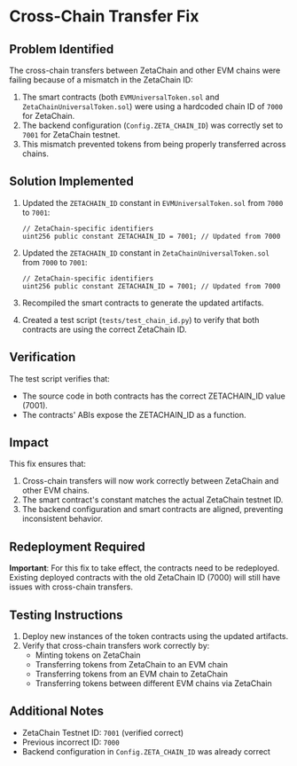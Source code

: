 # Cross-Chain Transfer Fix

## Problem Identified

The cross-chain transfers between ZetaChain and other EVM chains were failing because of a mismatch in the ZetaChain ID:

1. The smart contracts (both `EVMUniversalToken.sol` and `ZetaChainUniversalToken.sol`) were using a hardcoded chain ID of `7000` for ZetaChain.
2. The backend configuration (`Config.ZETA_CHAIN_ID`) was correctly set to `7001` for ZetaChain testnet.
3. This mismatch prevented tokens from being properly transferred across chains.

## Solution Implemented

1. Updated the `ZETACHAIN_ID` constant in `EVMUniversalToken.sol` from `7000` to `7001`:
   ```solidity
   // ZetaChain-specific identifiers
   uint256 public constant ZETACHAIN_ID = 7001; // Updated from 7000
   ```

2. Updated the `ZETACHAIN_ID` constant in `ZetaChainUniversalToken.sol` from `7000` to `7001`:
   ```solidity
   // ZetaChain-specific identifiers
   uint256 public constant ZETACHAIN_ID = 7001; // Updated from 7000
   ```

3. Recompiled the smart contracts to generate the updated artifacts.

4. Created a test script (`tests/test_chain_id.py`) to verify that both contracts are using the correct ZetaChain ID.

## Verification

The test script verifies that:
- The source code in both contracts has the correct ZETACHAIN_ID value (7001).
- The contracts' ABIs expose the ZETACHAIN_ID as a function.

## Impact

This fix ensures that:
1. Cross-chain transfers will now work correctly between ZetaChain and other EVM chains.
2. The smart contract's constant matches the actual ZetaChain testnet ID.
3. The backend configuration and smart contracts are aligned, preventing inconsistent behavior.

## Redeployment Required

**Important**: For this fix to take effect, the contracts need to be redeployed. Existing deployed contracts with the old ZetaChain ID (7000) will still have issues with cross-chain transfers.

## Testing Instructions

1. Deploy new instances of the token contracts using the updated artifacts.
2. Verify that cross-chain transfers work correctly by:
   - Minting tokens on ZetaChain
   - Transferring tokens from ZetaChain to an EVM chain
   - Transferring tokens from an EVM chain to ZetaChain
   - Transferring tokens between different EVM chains via ZetaChain

## Additional Notes

- ZetaChain Testnet ID: `7001` (verified correct)
- Previous incorrect ID: `7000`
- Backend configuration in `Config.ZETA_CHAIN_ID` was already correct 